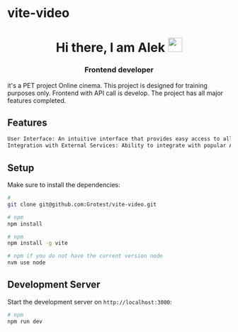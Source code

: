 # vite-video

<h1 align="center">Hi there, I am Alek</a> 
<img src="https://github.com/blackcater/blackcater/raw/main/images/Hi.gif" height="32"/></h1>
<h3 align="center">Frontend developer</h3>

it's a PET project Online cinema. This project is designed for training purposes only.
Frontend with API call is develop. The project has all major features completed.

## Features
```bash
User Interface: An intuitive interface that provides easy access to all application features.
Integration with External Services: Ability to integrate with popular APIs to extend functionality.
```
## Setup

Make sure to install the dependencies:

```bash
# 
git clone git@github.com:Grotest/vite-video.git

# npm
npm install

# npm
npm install -g vite

# npm if you do not have the current version node
nvm use node 
```

## Development Server

Start the development server on `http://localhost:3000`:

```bash
# npm
npm run dev

```

